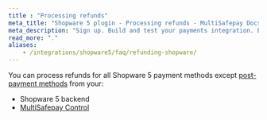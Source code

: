 ```yaml
---
title : "Processing refunds"
meta_title: "Shopware 5 plugin - Processing refunds - MultiSafepay Docs"
meta_description: "Sign up. Build and test your payments integration. Explore our products and services. Use our API Reference, SDKs, and wrappers. Get support."
read_more: "."
aliases: 
    - /integrations/shopware5/faq/refunding-shopware/
---
```

You can process refunds for all Shopware 5 payment methods except [post-payment methods](/payment-methods/billing-suite) from your:

- Shopware 5 backend
- [MultiSafepay Control](https://merchant.multisafepay.com)

